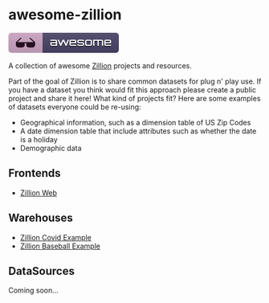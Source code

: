 # awesome-zillion
![Awesome Zillion](https://raw.githubusercontent.com/totalhack/awesome-zillion/main/public/awesome.svg)

A collection of awesome [Zillion](https://github.com/totalhack/zillion/) projects and resources.

Part of the goal of Zillion is to share common datasets for plug n' play use. If you have a dataset
you think would fit this approach please create a public project and share it here! What kind of projects
fit? Here are some examples of datasets everyone could be re-using:

* Geographical information, such as a dimension table of US Zip Codes
* A date dimension table that include attributes such as whether the date is a holiday
* Demographic data

## Frontends

* [Zillion Web](https://github.com/totalhack/zillion-web)

## Warehouses

* [Zillion Covid Example](https://github.com/totalhack/zillion-covid-19)
* [Zillion Baseball Example](https://github.com/totalhack/zillion-baseball)

## DataSources

Coming soon...
